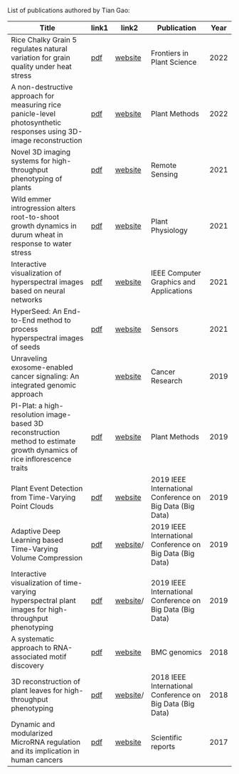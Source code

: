List of publications authored by Tian Gao:

| Title                                                                                                                    | link1                                                                                                                                                                      | link2                                                                                                                            | Publication                                               | Year |
| ------------------------------------------------------------------------------------------------------------------------ | -------------------------------------------------------------------------------------------------------------------------------------------------------------------------- | -------------------------------------------------------------------------------------------------------------------------------- | --------------------------------------------------------- | ---- |
| Rice Chalky Grain 5 regulates natural variation for grain quality under heat stress                                      | [pdf](papers/2022.Rice%20Chalky%20Grain%205%20regulates%20natural%20variation%20for%20grain%20quality%20under%20heat%20stress.pdf)                                         | [website](https://www.frontiersin.org/articles/10.3389/fpls.2022.1026472/full)                                                   | Frontiers in Plant Science                                | 2022 |
| A non-destructive approach for measuring rice panicle-level photosynthetic responses using 3D-image reconstruction       | [pdf](papers/2022.A%20non-destructive%20approach%20for%20measuring%20rice%20panicle-level%20photosynthetic%20responses%20using%203D-image%20reconstruction.pdf)            | [website](https://link.springer.com/article/10.1186/s13007-022-00959-y)                                                          | Plant Methods                                             | 2022 |
| Novel 3D imaging systems for high-throughput phenotyping of plants                                                       | [pdf](papers/2021.Novel%203D%20Imaging%20Systems%20for%20High-Throughput%20Phenotyping%20of%20Plants.pdf)                                                                  | [website](https://www.mdpi.com/2072-4292/13/11/2113)                                                                             | Remote Sensing                                            | 2021 |
| Wild emmer introgression alters root-to-shoot growth dynamics in durum wheat in response to water stress                 | [pdf](papers/2021.Wild%20emmer%20introgression%20alters%20root-to-shoot%20growth%20dynamics%20in%20durum%20wheat%20in%20response%20to%20water%20stress.pdf)                | [website](https://academic.oup.com/plphys/article/187/3/1149/6306418)                                                            | Plant Physiology                                          | 2021 |
| Interactive visualization of hyperspectral images based on neural networks                                               | [pdf](papers/2021.Interactive%20Visualization%20of%20Hyperspectral%20Images%20based%20on%20Neural%20Networks.pdf)                                                          | [website](https://ieeexplore.ieee.org/abstract/document/9490338)                                                                 | IEEE Computer Graphics and Applications                   | 2021 |
| HyperSeed: An End-to-End method to process hyperspectral images of seeds                                                 | [pdf](papers/2021.HyperSeed%20An%20End-to-End%20method%20to%20process%20hyperspectral%20images%20of%20seeds.pdf)                                                           | [website](https://www.mdpi.com/1424-8220/21/24/8184)                                                                             | Sensors                                                   | 2021 |
| Unraveling exosome-enabled cancer signaling: An integrated genomic approach                                              |                                                                                                                                                                            | [website](https://aacrjournals.org/cancerres/article/79/13_Supplement/779/637405/Abstract-779-Unraveling-exosome-enabled-cancer) | Cancer Research                                           | 2019 |
| PI-Plat: a high-resolution image-based 3D reconstruction method to estimate growth dynamics of rice inflorescence traits | [pdf](papers/2019.PI-Plat%20a%20high-resolution%20image-based%203D%20reconstruction%20method%20to%20estimate%20growth%20dynamics%20of%20rice%20inflorescence%20traits.pdf) | [website](https://link.springer.com/article/10.1186/s13007-019-0545-2)                                                           | Plant Methods                                             | 2019 |
| Plant Event Detection from Time-Varying Point Clouds                                                                     | [pdf](papers/2019.Plant%20Event%20Detection%20from%20Time-Varying%20Point%20Clouds.pdf)                                                                                    | [website](https://ieeexplore.ieee.org/abstract/document/9006497)                                                                 | 2019 IEEE International Conference on Big Data (Big Data) | 2019 |
| Adaptive Deep Learning based Time-Varying Volume Compression                                                             | [pdf](papers/2019.Adaptive%20Deep%20Learning%20based%20Time-Varying%20Volume%20Compression.pdf)                                                                            | [website](https://ieeexplore.ieee.org/abstract/document/9006146)/                                                                | 2019 IEEE International Conference on Big Data (Big Data) | 2019 |
| Interactive visualization of time-varying hyperspectral plant images for high-throughput phenotyping                     | [pdf](papers/2019.Interactive%20Visualization%20of%20Time-Varying%20Hyperspectral%20Plant%20Images%20for%20High-Throughput%20Phenotyping.pdf)                              | [website](https://ieeexplore.ieee.org/abstract/document/9006003)/                                                                | 2019 IEEE International Conference on Big Data (Big Data) | 2019 |
| A systematic approach to RNA-associated motif discovery                                                                  | [pdf](papers/2018.A%20systematic%20approach%20to%20RNA-associated%20motif%20discovery.pdf)                                                                                 | [website](https://link.springer.com/article/10.1186/s12864-018-4528-x)                                                           | BMC genomics                                              | 2018 |
| 3D reconstruction of plant leaves for high-throughput phenotyping                                                        | [pdf](papers/2018.3D%20Reconstruction%20of%20Plant%20Leaves%20for%20High-Throughput%20Phenotyping.pdf)                                                                     | [website](https://ieeexplore.ieee.org/abstract/document/8622428)/                                                                | 2018 IEEE International Conference on Big Data (Big Data) | 2018 |
| Dynamic and modularized MicroRNA regulation and its implication in human cancers                                         | [pdf](papers/2017.Dynamic%20and%20modularized%20MicroRNA%20regulation%20and%20its%20implication%20in%20human%20cancers.pdf)                                                | [website](https://link.springer.com/content/pdf/10.1038/s41598-017-13470-5.pdf)                                                  | Scientific reports                                        | 2017 |
